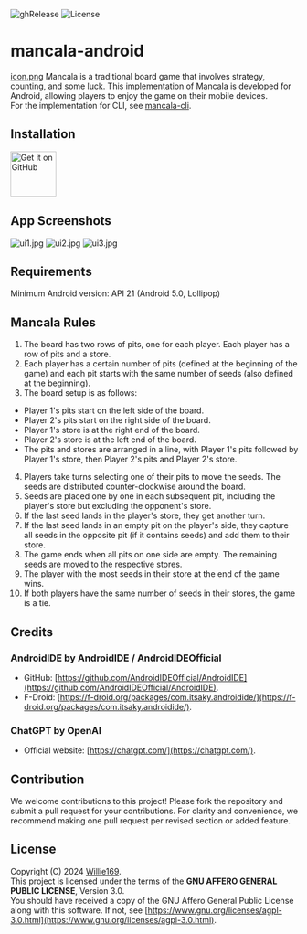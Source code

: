 <!-- ![fdroidRelease](https://img.shields.io/f-droid/v/com.willie.mancala.svg?logo=F-Droid) -->
![ghRelease](https://img.shields.io/github/v/release/Willie169/mancala-android)
![License](https://img.shields.io/badge/license-AGPLv3-blue.svg)
# mancala-android
[icon.png](fastline/metadata/android/en-US/images/icon.png)
Mancala is a traditional board game that involves strategy, counting, and some luck. This implementation of Mancala is developed for Android, allowing players to enjoy the game on their mobile devices.\
For the implementation for CLI, see [mancala-cli](https://github.com/Willie169/mancala-cli).
## Installation
<!-- [<img src="https://fdroid.gitlab.io/artwork/badge/get-it-on.svg" alt="Get it on F-Droid" height="80">](https://f-droid.org/packages/com.willie.mancala) -->
[<img src="https://github.com/Kunzisoft/Github-badge/raw/main/get-it-on-github.svg" alt="Get it on GitHub" height="80">](https://raw.githubusercontent.com/Willie169/mancala-android/main/com.willie.mancala_1.0.apk)
## App Screenshots
![ui1.jpg](fastline/metadata/android/en-US/images/phoneScreenshots/ui1.jpg)
![ui2.jpg](fastline/metadata/android/en-US/images/phoneScreenshots/ui2.jpg)
![ui3.jpg](fastline/metadata/android/en-US/images/phoneScreenshots/ui3.jpg)
## Requirements
Minimum Android version: API 21 (Android 5.0, Lollipop)
## Mancala Rules
1. The board has two rows of pits, one for each player. Each player has a row of pits and a store.
2. Each player has a certain number of pits (defined at the beginning of the game) and each pit starts with the same number of seeds (also defined at the beginning).
3. The board setup is as follows:
  - Player 1's pits start on the left side of the board.
  - Player 2's pits start on the right side of the board.
  - Player 1's store is at the right end of the board.
  - Player 2's store is at the left end of the board.
  - The pits and stores are arranged in a line, with Player 1's pits followed by Player 1's store, then Player 2's pits and Player 2's store.
4. Players take turns selecting one of their pits to move the seeds. The seeds are distributed counter-clockwise around the board.
5. Seeds are placed one by one in each subsequent pit, including the player's store but excluding the opponent's store.
6. If the last seed lands in the player's store, they get another turn.
7. If the last seed lands in an empty pit on the player's side, they capture all seeds in the opposite pit (if it contains seeds) and add them to their store.
8. The game ends when all pits on one side are empty. The remaining seeds are moved to the respective stores.
9. The player with the most seeds in their store at the end of the game wins.
10. If both players have the same number of seeds in their stores, the game is a tie.
## Credits
### AndroidIDE by AndroidIDE / AndroidIDEOfficial
- GitHub: [https://github.com/AndroidIDEOfficial/AndroidIDE](https://github.com/AndroidIDEOfficial/AndroidIDE).
- F-Droid: [https://f-droid.org/packages/com.itsaky.androidide/](https://f-droid.org/packages/com.itsaky.androidide/).
### ChatGPT by OpenAI
- Official website: [https://chatgpt.com/](https://chatgpt.com/).
## Contribution
We welcome contributions to this project! Please fork the repository and submit a pull request for your contributions. For clarity and convenience, we recommend making one pull request per revised section or added feature.
## License
Copyright (C) 2024 [Willie169](https://github.com/Willie169).\
This project is licensed under the terms of the **GNU AFFERO GENERAL PUBLIC LICENSE**, Version 3.0.\
You should have received a copy of the GNU Affero General Public License along with this software. If not, see [https://www.gnu.org/licenses/agpl-3.0.html](https://www.gnu.org/licenses/agpl-3.0.html).
